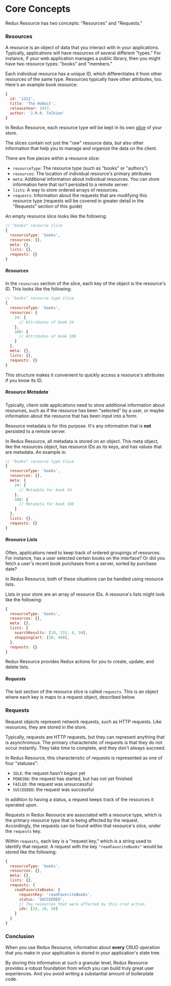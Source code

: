 # Core Concepts

Redux Resource has two concepts: "Resources" and "Requests."

### Resources

A resource is an object of data that you interact with in your applications.
Typically, applications will have resources of several different "types." For
instance, if your web application manages a public library, then you might have
two resource types: "books" and "members."

Each individual resource has a unique ID, which differentiates it from other resources of the
same type. Resources typically have other attributes, too. Here's an example book resource:

```js
{
  id: '1312',
  title: 'The Hobbit',
  releaseYear: 1937,
  author: 'J.R.R. Tolkien'
}
```

In Redux Resource, each resource type will be kept in its own
[slice](http://redux.js.org/docs/recipes/reducers/UsingCombineReducers.html) of
your store.

The slices contain not just the "raw" resource data, but also other information
that help you to manage and organize the data on the client.

There are five pieces within a resource slice:

- `resourceType`: The resource type (such as "books" or "authors")
- `resources`: The location of individual resource's primary attributes
- `meta`: Additional information about individual resources. You can store information
  here that isn't persisted to a remote server.
- `lists`: A way to store ordered arrays of resources.
- `requests`: Information about the requests that are modifying this resource type (requests
  will be covered in greater detail in the "Requests" section of this guide)

An empty resource slice looks like the following:

```js
// "books" resource slice
{
  resourceType: 'books',
  resources: {},
  meta: {},
  lists: {},
  requests: {}
}
```

##### Resources

In the `resources` section of the slice, each key of the object is the resource's ID. This
looks like the following:

```js
// "books" resource type slice
{
  resourceType: 'books',
  resources: {
    24: {
      // Attributes of book 24
    },
    100: {
      // Attributes of book 100
    }
  },
  meta: {},
  lists: {},
  requests: {}
}
```

This structure makes it convenient to quickly access a resource's attributes if you
know its ID.

##### Resource Metadata

Typically, client-side applications need to store additional information about
resources, such as if the resource has been "selected" by a user, or maybe
information about the resource that has been input into a form.

Resource metadata is for this purpose. It's any information that is **not**
persisted to a remote server.

In Redux Resource, all metadata is stored on an object. This meta object,
like the resources object, has resource IDs as its keys, and has values that are
metadata. An example is:

```js
// "books" resource type slice
{
  resourceType: 'books',
  resources: {},
  meta: {
    24: {
      // Metadata for book 24
    },
    100: {
      // Metadata for book 100
    }
  },
  lists: {},
  requests: {}
}
```

##### Resource Lists

Often, applications need to keep track of ordered groupings of resources. For instance,
has a user selected certain books on the interface? Or did you fetch a user's recent book
purchases from a server, sorted by purchase date?

In Redux Resource, both of these situations can be handled using resource lists.

Lists in your store are an array of resource IDs. A resource's lists might look
like the following:

```js
{
  resourceType: 'books',
  resources: {},
  meta: {},
  lists: {
    searchResults: [10, 233, 4, 50],
    shoppingCart: [10, 409],
  },
  requests: {}
}
```

Redux Resource provides Redux actions for you to create, update, and delete lists.

##### Requests

The last section of the resource slice is called `requests`. This is an object
where each key is maps to a request object, described below.

### Requests

Request objects represent network requests, such as HTTP requests. Like resources,
they are stored in the store.

Typically, requests are HTTP requests, but they can represent anything that is
asynchronous. The primary characteristic of requests is that they do not occur instantly.
They take time to complete, and they don't always succeed.

In Redux Resource, this characteristic of requests is represented as one of four "statuses":

- `IDLE`: the request hasn't begun yet
- `PENDING`: the request has started, but has not yet finished
- `FAILED`: the request was unsuccessful
- `SUCCEEDED`: the request was successful

In addition to having a status, a request keeps track of the resources it operated upon.

Requests in Redux Resource are associated with a resource type, which is the primary resource
type that is being affected by the request. Accordingly, the requests can be found within
that resource's slice, under the `requests` key.

Within `requests`, each key is a "request key," which is a string used to identify that request.
A request with the key `"readFavoriteBooks"` would be stored like the following:

```js
{
  resourceType: 'books',
  resources: {},
  meta: {},
  lists: {},
  requests: {
    readFavoriteBooks: {
      requestKey: 'readFavoriteBooks',
      status: 'SUCCEEDED',
      // The resources that were affected by this crud action
      ids: [24, 10, 50]
    }
  }
}
```

### Conclusion

When you use Redux Resource, information about **every** CRUD operation that you
make in your application is stored in your application's state tree.

By storing this information at such a granular level, Redux Resource provides
a robust foundation from which you can build truly great user experiences. And
you avoid writing a substantial amount of boilerplate code.

